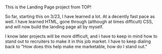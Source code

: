 This is the Landing Page project from TOP!

So far, starting this on 3/23, I have learned a lot. At a decently fast pace as well.
    I have learned HTML, gone through (although at times difficult) CSS,
    and will now build the landing page all by myself.

I know later projects will be more difficult, and i have to keep in mind how to stand
    out to recruiters to make it in this job market. I have to keep dialing back to
    "How does this help make me marketable, how do I stand out."